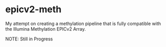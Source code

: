 # epicv2-meth
My attempt on creating a methylation pipeline that is fully compatible with the Illumina Methylation EPICv2 Array. 

NOTE: Still in Progress
